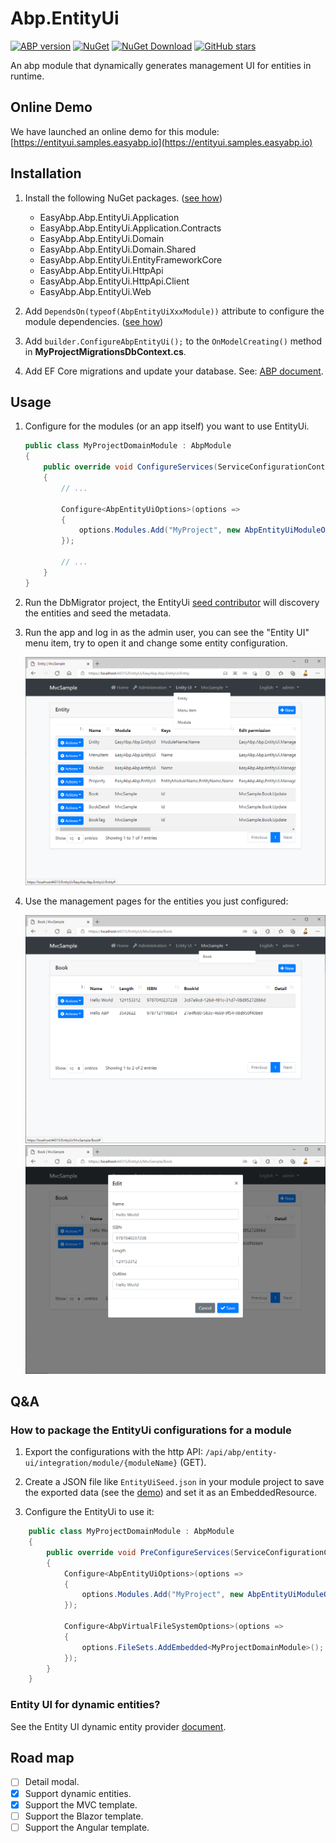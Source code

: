 # Abp.EntityUi

[![ABP version](https://img.shields.io/badge/dynamic/xml?style=flat-square&color=yellow&label=abp&query=%2F%2FProject%2FPropertyGroup%2FAbpVersion&url=https%3A%2F%2Fraw.githubusercontent.com%2FEasyAbp%2FAbp.EntityUi%2Fmaster%2FDirectory.Build.props)](https://abp.io)
[![NuGet](https://img.shields.io/nuget/v/EasyAbp.Abp.EntityUi.Domain.Shared.svg?style=flat-square)](https://www.nuget.org/packages/EasyAbp.Abp.EntityUi.Domain.Shared)
[![NuGet Download](https://img.shields.io/nuget/dt/EasyAbp.Abp.EntityUi.Domain.Shared.svg?style=flat-square)](https://www.nuget.org/packages/EasyAbp.Abp.EntityUi.Domain.Shared)
[![GitHub stars](https://img.shields.io/github/stars/EasyAbp/Abp.EntityUi?style=social)](https://www.github.com/EasyAbp/Abp.EntityUi)

An abp module that dynamically generates management UI for entities in runtime.

## Online Demo

We have launched an online demo for this module: [https://entityui.samples.easyabp.io](https://entityui.samples.easyabp.io)

## Installation

1. Install the following NuGet packages. ([see how](https://github.com/EasyAbp/EasyAbpGuide/blob/master/docs/How-To.md#add-nuget-packages))

    * EasyAbp.Abp.EntityUi.Application
    * EasyAbp.Abp.EntityUi.Application.Contracts
    * EasyAbp.Abp.EntityUi.Domain
    * EasyAbp.Abp.EntityUi.Domain.Shared
    * EasyAbp.Abp.EntityUi.EntityFrameworkCore
    * EasyAbp.Abp.EntityUi.HttpApi
    * EasyAbp.Abp.EntityUi.HttpApi.Client
    * EasyAbp.Abp.EntityUi.Web

1. Add `DependsOn(typeof(AbpEntityUiXxxModule))` attribute to configure the module dependencies. ([see how](https://github.com/EasyAbp/EasyAbpGuide/blob/master/docs/How-To.md#add-module-dependencies))

1. Add `builder.ConfigureAbpEntityUi();` to the `OnModelCreating()` method in **MyProjectMigrationsDbContext.cs**.

1. Add EF Core migrations and update your database. See: [ABP document](https://docs.abp.io/en/abp/latest/Tutorials/Part-1?UI=MVC&DB=EF#add-database-migration).

## Usage

1. Configure for the modules (or an app itself) you want to use EntityUi.
    ```csharp
    public class MyProjectDomainModule : AbpModule
    {
        public override void ConfigureServices(ServiceConfigurationContext context)
        {
            // ...
   
            Configure<AbpEntityUiOptions>(options =>
            {
                options.Modules.Add("MyProject", new AbpEntityUiModuleOptions(typeof(MyProjectDomainModule)));
            });
   
            // ...
        }
    }
    ```

2. Run the DbMigrator project, the EntityUi [seed contributor](https://github.com/EasyAbp/Abp.EntityUi/blob/main/src/EasyAbp.Abp.EntityUi.Domain/EasyAbp/Abp/EntityUi/Data/AbpEntityUiDataSeedContributor.cs) will discovery the entities and seed the metadata.

3. Run the app and log in as the admin user, you can see the "Entity UI" menu item, try to open it and change some entity configuration.

   ![EntityList](/modules/Abp.EntityUi/images/EntityList.png)

4. Use the management pages for the entities you just configured:

   ![BookList](/modules/Abp.EntityUi/images/BookList.png)
   ![EditBook](/modules/Abp.EntityUi/images/EditBook.png)

## Q&A

### How to package the EntityUi configurations for a module

1. Export the configurations with the http API: `/api/abp/entity-ui/integration/module/{moduleName}` (GET).

2. Create a JSON file like `EntityUiSeed.json` in your module project to save the exported data (see the [demo](https://github.com/EasyAbp/Abp.EntityUi/blob/main/src/EasyAbp.Abp.EntityUi.Domain/EasyAbp/Abp/EntityUi/EntityUiSeed.json)) and set it as an EmbeddedResource.

3. Configure the EntityUi to use it:
```csharp
    public class MyProjectDomainModule : AbpModule
    {
        public override void PreConfigureServices(ServiceConfigurationContext context)
        {
            Configure<AbpEntityUiOptions>(options =>
            {
                options.Modules.Add("MyProject", new AbpEntityUiModuleOptions(typeof(MyProjectDomainModule), "/EntityUiSeed.json"));
            });
            
            Configure<AbpVirtualFileSystemOptions>(options =>
            {
                options.FileSets.AddEmbedded<MyProjectDomainModule>();
            });
        }
    }
```

### Entity UI for dynamic entities?

See the Entity UI dynamic entity provider [document](/modules/Abp.EntityUi/dynamic-entity/README.md).

## Road map

- [ ] Detail modal.
- [x] Support dynamic entities.
- [x] Support the MVC template.
- [ ] Support the Blazor template.
- [ ] Support the Angular template.
